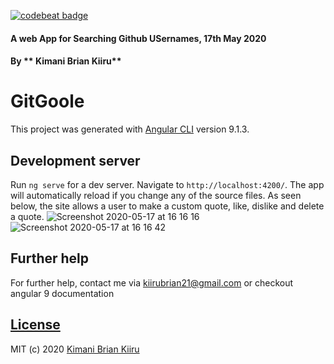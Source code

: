 [![codebeat badge](https://codebeat.co/badges/7f723621-0b3f-4765-98df-ab86cfd1799c)](https://codebeat.co/projects/github-com-brayokenya-github-search-master)
#### A web App for Searching Github USernames, 17th May 2020

#### By ** Kimani Brian Kiiru**

# GitGoole

This project was generated with [Angular CLI](https://github.com/angular/angular-cli) version 9.1.3.

## Development server

Run `ng serve` for a dev server. Navigate to `http://localhost:4200/`. The app will automatically reload if you change any of the source files. As seen below, the site allows a user to make a custom quote, like, dislike and delete a quote.
![Screenshot 2020-05-17 at 16 16 16](https://user-images.githubusercontent.com/25317059/82147929-d322b580-9859-11ea-9c81-079468710924.png)
![Screenshot 2020-05-17 at 16 16 42](https://user-images.githubusercontent.com/25317059/82147931-d453e280-9859-11ea-8fc5-9a00cb20eb0d.png)

## Further help

For further help, contact me via kiirubrian21@gmail.com or checkout angular 9 documentation

## [License](https://github.com/brayokenya/Github-Search/blob/master/LICENSE)

MIT (c) 2020 [Kimani Brian Kiiru](https://github.com/brayokenya)

